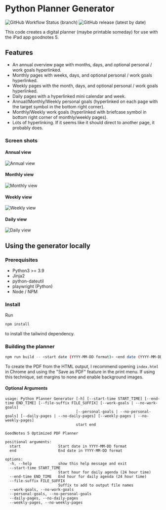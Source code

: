 # Python Planner Generator

![GitHub Workflow Status (branch)](https://img.shields.io/github/workflow/status/georgiastuart/planner-generator-python/Test%20Build%20Configurations/main)
![GitHub release (latest by date)](https://img.shields.io/github/v/release/georgiastuart/planner-generator-python)

This code creates a digital planner (maybe printable someday) for use with the
iPad app goodnotes 5.

## Features

- An annual overview page with months, days, and optional personal / work goals hyperlinked.
- Monthly pages with weeks, days, and optional personal / work goals hyperlinked.
- Weekly pages with the month, days, and optional personal / work goals hyperlinked.
- Daily pages with a hyperlinked mini calendar and week.
- Annual/Monthly/Weekly personal goals (hyperlinked on each page with the target symbol in the bottom right corner).
- Monthly/Weekly work goals (hyperlinked with briefcase symbol in bottom right corner of monthly/weekly pages).
- Lots of hyperlinking. If it seems like it should direct to another page, it probably does.

### Screen shots

#### Annual view 

![Annual view](https://user-images.githubusercontent.com/8276147/203629183-412e0cf9-9ba0-4311-9542-54396dd96521.png)

#### Monthly view

![Monthly view](https://user-images.githubusercontent.com/8276147/203629487-03726b4c-6ef8-418c-bc34-cf41a60100f0.png)

#### Weekly view


![Weekly view](https://user-images.githubusercontent.com/8276147/203629643-d0aa6bb7-b904-4685-bf6a-ae9adc9a6a5b.png)

#### Daily view

![Daily view](https://user-images.githubusercontent.com/8276147/203629772-3317b5e0-ee10-425d-b1a4-c175b2050454.png)

## Using the generator locally

### Prerequisites 

- Python3 >= 3.9 
- Jinja2
- python-dateutil
- playwright (Python)
- Node / NPM

### Install

Run 

```bash
npm install
```

to install the tailwind dependency.

### Building the planner

```bash
npm run build -- <start date (YYYY-MM-DD format)> <end date (YYYY-MM-DD format)> <optional arguments> 
```

To create the PDF from the HTML output, I recommend opening `index.html` in 
Chrome and using the "Save as PDF" feature in the print menu. If using this 
technique, set margins to none and enable background images.

#### Optional Arguments 

```
usage: Python Planner Generator [-h] [--start-time START_TIME] [--end-time END_TIME] [--file-suffix FILE_SUFFIX] [--work-goals | --no-work-goals]
                                [--personal-goals | --no-personal-goals] [--daily-pages | --no-daily-pages] [--weekly-pages | --no-weekly-pages]
                                start end

GoodNotes 5 Optimized PDF Planner

positional arguments:
  start                 Start date in YYYY-MM-DD format
  end                   End date in YYYY-MM-DD format

options:
  -h, --help            show this help message and exit
  --start-time START_TIME
                        Start hour for daily agenda (24 hour time)
  --end-time END_TIME   End hour for daily agenda (24 hour time)
  --file-suffix FILE_SUFFIX
                        Suffix to add to output file names
  --work-goals, --no-work-goals
  --personal-goals, --no-personal-goals
  --daily-pages, --no-daily-pages
  --weekly-pages, --no-weekly-pages
```
